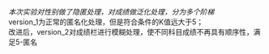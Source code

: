 *本次实验对性别做了隐匿处理，对成绩做泛化处理，分为多个阶梯*  
version_1为正常的匿名化处理，但是符合条件的K值远大于5；  
改进后，version_2对成绩栏进行模糊处理，使不同科目成绩不再具有顺序性，满足5-匿名
